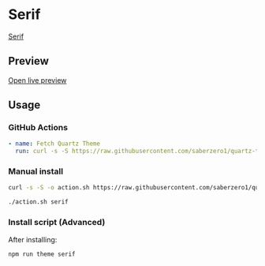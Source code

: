 # Serif

[Serif](https://github.com/GodlyMan-bit)

## Preview

[Open live preview](https://quartz-themes.github.io/serif/)

## Usage

### GitHub Actions

```yaml
- name: Fetch Quartz Theme
  run: curl -s -S https://raw.githubusercontent.com/saberzero1/quartz-themes/master/action.sh | bash -s -- serif
```

### Manual install

```bash
curl -s -S -o action.sh https://raw.githubusercontent.com/saberzero1/quartz-themes/master/action.sh

./action.sh serif
```

### Install script (Advanced)

After installing:

```bash
npm run theme serif
```
